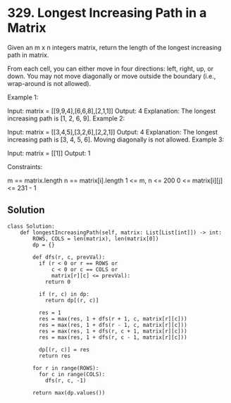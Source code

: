 # 329. Longest Increasing Path in a Matrix
Given an m x n integers matrix, return the length of the longest increasing path in matrix.

From each cell, you can either move in four directions: left, right, up, or down. You may not move diagonally or move outside the boundary (i.e., wrap-around is not allowed).

 

Example 1:


Input: matrix = [[9,9,4],[6,6,8],[2,1,1]]
Output: 4
Explanation: The longest increasing path is [1, 2, 6, 9].
Example 2:


Input: matrix = [[3,4,5],[3,2,6],[2,2,1]]
Output: 4
Explanation: The longest increasing path is [3, 4, 5, 6]. Moving diagonally is not allowed.
Example 3:

Input: matrix = [[1]]
Output: 1
 

Constraints:

m == matrix.length
n == matrix[i].length
1 <= m, n <= 200
0 <= matrix[i][j] <= 231 - 1

## Solution
```
class Solution:
    def longestIncreasingPath(self, matrix: List[List[int]]) -> int:
        ROWS, COLS = len(matrix), len(matrix[0])
        dp = {}

        def dfs(r, c, prevVal):
          if (r < 0 or r == ROWS or 
              c < 0 or c == COLS or 
              matrix[r][c] <= prevVal):
            return 0
          
          if (r, c) in dp:
            return dp[(r, c)]
          
          res = 1
          res = max(res, 1 + dfs(r + 1, c, matrix[r][c]))
          res = max(res, 1 + dfs(r - 1, c, matrix[r][c]))
          res = max(res, 1 + dfs(r, c + 1, matrix[r][c]))
          res = max(res, 1 + dfs(r, c - 1, matrix[r][c]))
          
          dp[(r, c)] = res
          return res
        
        for r in range(ROWS):
          for c in range(COLS):
            dfs(r, c, -1)
        
        return max(dp.values())
```